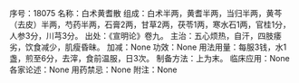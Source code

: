 序号：18075
名称：白术黄耆散
组成：白术半两，黄耆半两，当归半两，黄芩（去皮）半两，芍药半两，石膏2两，甘草2两，茯苓1两，寒水石1两，官桂1分，人参3分，川芎3分。
出处：《宣明论》卷九。
主治：五心烦热，自汗，四肢痿劣，饮食减少，肌瘦昏昧。
加减：None
功效：None
用法用量：每服3钱，水1盏，煎至6分，去滓，食前温服，日3次。
制备方法：上为末。
临床应用：None
各家论述：None
用药禁忌：None
附注：None
